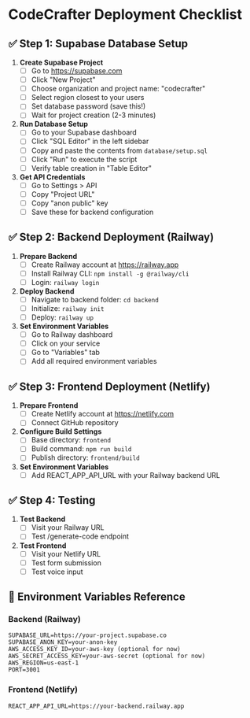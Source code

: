 # CodeCrafter Deployment Checklist

## ✅ Step 1: Supabase Database Setup

1. **Create Supabase Project**
   - [ ] Go to https://supabase.com
   - [ ] Click "New Project"
   - [ ] Choose organization and project name: "codecrafter"
   - [ ] Select region closest to your users
   - [ ] Set database password (save this!)
   - [ ] Wait for project creation (2-3 minutes)

2. **Run Database Setup**
   - [ ] Go to your Supabase dashboard
   - [ ] Click "SQL Editor" in the left sidebar
   - [ ] Copy and paste the contents from `database/setup.sql`
   - [ ] Click "Run" to execute the script
   - [ ] Verify table creation in "Table Editor"

3. **Get API Credentials**
   - [ ] Go to Settings > API
   - [ ] Copy "Project URL" 
   - [ ] Copy "anon public" key
   - [ ] Save these for backend configuration

## ✅ Step 2: Backend Deployment (Railway)

1. **Prepare Backend**
   - [ ] Create Railway account at https://railway.app
   - [ ] Install Railway CLI: `npm install -g @railway/cli`
   - [ ] Login: `railway login`

2. **Deploy Backend**
   - [ ] Navigate to backend folder: `cd backend`
   - [ ] Initialize: `railway init`
   - [ ] Deploy: `railway up`

3. **Set Environment Variables**
   - [ ] Go to Railway dashboard
   - [ ] Click on your service
   - [ ] Go to "Variables" tab
   - [ ] Add all required environment variables

## ✅ Step 3: Frontend Deployment (Netlify)

1. **Prepare Frontend**
   - [ ] Create Netlify account at https://netlify.com
   - [ ] Connect GitHub repository

2. **Configure Build Settings**
   - [ ] Base directory: `frontend`
   - [ ] Build command: `npm run build`
   - [ ] Publish directory: `frontend/build`

3. **Set Environment Variables**
   - [ ] Add REACT_APP_API_URL with your Railway backend URL

## ✅ Step 4: Testing

1. **Test Backend**
   - [ ] Visit your Railway URL
   - [ ] Test /generate-code endpoint

2. **Test Frontend**
   - [ ] Visit your Netlify URL
   - [ ] Test form submission
   - [ ] Test voice input

## 🔧 Environment Variables Reference

### Backend (Railway)
```
SUPABASE_URL=https://your-project.supabase.co
SUPABASE_ANON_KEY=your-anon-key
AWS_ACCESS_KEY_ID=your-aws-key (optional for now)
AWS_SECRET_ACCESS_KEY=your-aws-secret (optional for now)
AWS_REGION=us-east-1
PORT=3001
```

### Frontend (Netlify)
```
REACT_APP_API_URL=https://your-backend.railway.app
```
